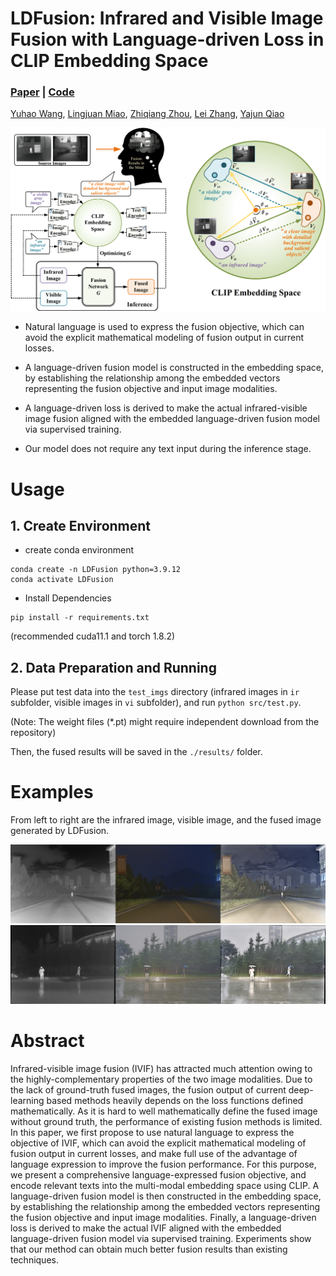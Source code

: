 # LDFusion: Infrared and Visible Image Fusion with Language-driven Loss in CLIP Embedding Space

### [Paper](https://arxiv.org/abs/2402.16267) | [Code](https://github.com/wyhlaowang/LDFusion)

[Yuhao Wang](https://github.com/wyhlaowang), [Lingjuan Miao](https://github.com/wyhlaowang/LDFusion), [Zhiqiang Zhou](https://github.com/bitzhouzq), [Lei Zhang](https://github.com/ZhangLeiiiii), [Yajun Qiao](https://github.com/QYJ123/)


<img src="doc/frame.png" width="700">

* Natural language is used to express the fusion objective, which can avoid the explicit mathematical modeling of fusion output in current losses. 

* A language-driven fusion model is constructed in the embedding space, by establishing the relationship among the embedded vectors representing the fusion objective and input image modalities. 

* A language-driven loss is derived to make the actual infrared-visible image fusion aligned with the embedded language-driven fusion model via supervised training. 

* Our model does not require any text input during the inference stage.

# Usage
## 1. Create Environment
* create conda environment
```
conda create -n LDFusion python=3.9.12
conda activate LDFusion
```

* Install Dependencies 
```
pip install -r requirements.txt
```
(recommended cuda11.1 and torch 1.8.2)

## 2. Data Preparation and Running
Please put test data into the ```test_imgs``` directory (infrared images in ```ir``` subfolder, visible images in ```vi``` subfolder), and run ```python src/test.py```. 

(Note: The weight files (*.pt) might require independent download from the repository)

Then, the fused results will be saved in the ```./results/``` folder. 

# Examples
From left to right are the infrared image, visible image, and the fused image generated by LDFusion.

<img src="doc/c1.png" width="800">
<img src="doc/c4.png" width="800">

# Abstract
Infrared-visible image fusion (IVIF) has attracted much attention owing to the highly-complementary properties of the two image modalities. Due to the lack of ground-truth fused images, the fusion output of current deep-learning based methods heavily depends on the loss functions defined mathematically. As it is hard to well mathematically define the fused image without ground truth, the performance of existing fusion methods is limited. In this paper, we first propose to use natural language to express the objective of IVIF, which can avoid the explicit mathematical modeling of fusion output in current losses, and make full use of the advantage of language expression to improve the fusion performance. For this purpose, we present a comprehensive language-expressed fusion objective, and encode relevant texts into the multi-modal embedding space using CLIP. A language-driven fusion model is then constructed in the embedding space, by establishing the relationship among the embedded vectors representing the fusion objective and input image modalities. Finally, a language-driven loss is derived to make the actual IVIF aligned with the embedded language-driven fusion model via supervised training. Experiments show that our method can obtain much better fusion results than existing techniques. 

